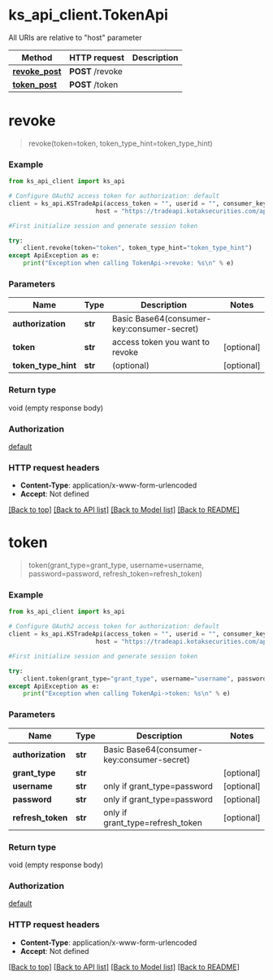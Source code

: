 # ks_api_client.TokenApi

All URIs are relative to "host" parameter

Method | HTTP request | Description
------------- | ------------- | -------------
[**revoke_post**](DefaultApi.md#revoke_post) | **POST** /revoke | 
[**token_post**](DefaultApi.md#token_post) | **POST** /token | 


# **revoke**
> revoke(token=token, token_type_hint=token_type_hint)



### Example
```python
from ks_api_client import ks_api

# Configure OAuth2 access token for authorization: default
client = ks_api.KSTradeApi(access_token = "", userid = "", consumer_key = "",ip = "127.0.0.1", app_id = "", \
                        host = "https://tradeapi.kotaksecurities.com/apim", consumer_secret = "")

#First initialize session and generate session token

try:
    client.revoke(token="token", token_type_hint="token_type_hint")
except ApiException as e:
    print("Exception when calling TokenApi->revoke: %s\n" % e)
```

### Parameters

Name | Type | Description  | Notes
------------- | ------------- | ------------- | -------------
 **authorization** | **str**| Basic Base64(consumer-key:consumer-secret) | 
 **token** | **str**| access token you want to revoke | [optional] 
 **token_type_hint** | **str**| (optional) | [optional] 

### Return type

void (empty response body)

### Authorization

[default](../README.md#default)

### HTTP request headers

 - **Content-Type**: application/x-www-form-urlencoded
 - **Accept**: Not defined

[[Back to top]](#) [[Back to API list]](../README.md#documentation-for-api-endpoints) [[Back to Model list]](../README.md#documentation-for-models) [[Back to README]](../README.md)

# **token**
> token(grant_type=grant_type, username=username, password=password, refresh_token=refresh_token)



### Example
```python
from ks_api_client import ks_api

# Configure OAuth2 access token for authorization: default
client = ks_api.KSTradeApi(access_token = "", userid = "", consumer_key = "",ip = "127.0.0.1", app_id = "", \
                        host = "https://tradeapi.kotaksecurities.com/apim", consumer_secret = "")

#First initialize session and generate session token

try:
    client.token(grant_type="grant_type", username="username", password="password", refresh_token="refresh_token")
except ApiException as e:
    print("Exception when calling TokenApi->token: %s\n" % e)
```

### Parameters

Name | Type | Description  | Notes
------------- | ------------- | ------------- | -------------
 **authorization** | **str**| Basic Base64(consumer-key:consumer-secret) | 
 **grant_type** | **str**|  | [optional] 
 **username** | **str**| only if grant_type&#x3D;password | [optional] 
 **password** | **str**| only if grant_type&#x3D;password | [optional] 
 **refresh_token** | **str**| only if grant_type&#x3D;refresh_token | [optional] 

### Return type

void (empty response body)

### Authorization

[default](../README.md#default)

### HTTP request headers

 - **Content-Type**: application/x-www-form-urlencoded
 - **Accept**: Not defined

[[Back to top]](#) [[Back to API list]](../README.md#documentation-for-api-endpoints) [[Back to Model list]](../README.md#documentation-for-models) [[Back to README]](../README.md)

